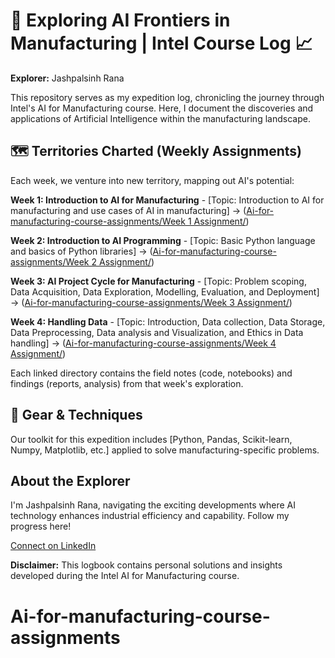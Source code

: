 # 🧭 Exploring AI Frontiers in Manufacturing | Intel Course Log 📈

**Explorer:** Jashpalsinh Rana

This repository serves as my expedition log, chronicling the journey through Intel's AI for Manufacturing course. Here, I document the discoveries and applications of Artificial Intelligence within the manufacturing landscape.

## 🗺️ Territories Charted (Weekly Assignments)

Each week, we venture into new territory, mapping out AI's potential:

**Week 1: Introduction to AI for Manufacturing** - [Topic: Introduction to AI for manufacturing and use cases of AI in manufacturing] -> ([Ai-for-manufacturing-course-assignments/Week 1 Assignment/](https://github.com/JashpalsinhRana99/Ai-for-manufacturing-course-assignments/tree/main/Week%201%20Assignment))

**Week 2: Introduction to AI Programming** - [Topic: Basic Python language and basics of Python libraries] -> ([Ai-for-manufacturing-course-assignments/Week 2 Assignment/](https://github.com/JashpalsinhRana99/Ai-for-manufacturing-course-assignments/tree/main/Week%202%20Assignment))

**Week 3: AI Project Cycle for Manufacturing** - [Topic: Problem scoping, Data Acquisition, Data Exploration, Modelling, Evaluation, and Deployment] -> ([Ai-for-manufacturing-course-assignments/Week 3 Assignment/](https://github.com/JashpalsinhRana99/Ai-for-manufacturing-course-assignments/tree/main/Week%203%20Assignment))

**Week 4: Handling Data** - [Topic: Introduction, Data collection, Data Storage, Data Preprocessing, Data analysis and Visualization, and Ethics in Data handling] -> ([Ai-for-manufacturing-course-assignments/Week 4 Assignment/](https://github.com/JashpalsinhRana99/Ai-for-manufacturing-course-assignments/tree/main/Week%204%20Assignment))

Each linked directory contains the field notes (code, notebooks) and findings (reports, analysis) from that week's exploration.

## 🎒 Gear & Techniques

Our toolkit for this expedition includes [Python, Pandas, Scikit-learn, Numpy, Matplotlib, etc.] applied to solve manufacturing-specific problems.

## About the Explorer

I'm Jashpalsinh Rana, navigating the exciting developments where AI technology enhances industrial efficiency and capability. Follow my progress here!

[Connect on LinkedIn]( https://www.linkedin.com/in/jashpalsinh-rana-a87b58292?utm_source=share&utm_campaign=share_via&utm_content=profile&utm_medium=android_app)

**Disclaimer:** This logbook contains personal solutions and insights developed during the Intel AI for Manufacturing course.
# Ai-for-manufacturing-course-assignments
